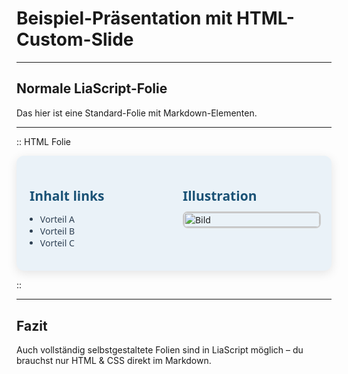 <!-- Eingebettetes CSS -->
<style>
.custom-slide {
  display: flex;
  justify-content: space-between;
  align-items: flex-start;
  gap: 2em;
  padding: 1.5em;
  background: #eaf2f8;
  border-radius: 12px;
  box-shadow: 0 4px 16px rgba(0, 0, 0, 0.1);
  font-family: 'Segoe UI', sans-serif;
}

.custom-slide .left,
.custom-slide .right {
  width: 48%;
}

.custom-slide h2 {
  color: #1a5276;
  margin-bottom: 0.5em;
}

.custom-slide ul {
  list-style-type: disc;
  padding-left: 1.2em;
  color: #2e4053;
}

.custom-slide img {
  width: 100%;
  border: 2px solid #ccc;
  border-radius: 8px;
}
</style>

# Beispiel-Präsentation mit HTML-Custom-Slide

---

## Normale LiaScript-Folie

Das hier ist eine Standard-Folie mit Markdown-Elementen.

---

:: HTML Folie

<div class="custom-slide">
  <div class="left">
    <h2>Inhalt links</h2>
    <ul>
      <li>Vorteil A</li>
      <li>Vorteil B</li>
      <li>Vorteil C</li>
    </ul>
  </div>
  <div class="right">
    <h2>Illustration</h2>
    <img src="https://upload.wikimedia.org/wikipedia/commons/thumb/4/4f/Iconic_image_of_Earth_from_space.jpg/800px-Iconic_image_of_Earth_from_space.jpg" alt="Bild">
  </div>
</div>

::

---

## Fazit

Auch vollständig selbstgestaltete Folien sind in LiaScript möglich – du brauchst nur HTML & CSS direkt im Markdown.
